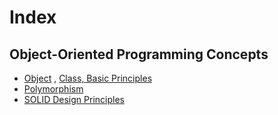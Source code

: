 # Index

## Object-Oriented Programming Concepts
- [Object](Object.md) , [Class, Basic Principles](basics.md)
- [Polymorphism](polymorphism.md)
- [SOLID Design Principles](https://github.com/mikeknep/SOLID)
